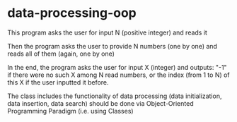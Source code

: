 # data-processing-oop

This program asks the user for input N (positive integer) and reads it

Then the program asks the user to provide N numbers (one by one) and reads all of them (again, one by one)

In the end, the program asks the user for input X (integer) and outputs: "-1" if there were no such X among N read numbers, or the index (from 1 to N) of this X if the user inputted it before.

The class includes the functionality of data processing (data initialization, data insertion, data search) should be done via Object-Oriented Programming Paradigm (i.e. using Classes)